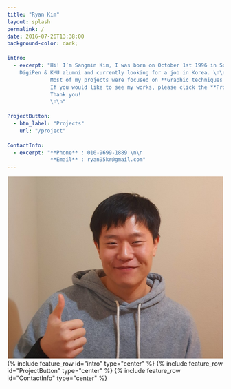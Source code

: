 ```yaml
---
title: "Ryan Kim"
layout: splash
permalink: /
date: 2016-07-26T13:38:00
background-color: dark;

intro:
  - excerpt: "Hi! I’m Sangmin Kim, I was born on October 1st 1996 in South Korea. \n\n
    DigiPen & KMU alumni and currently looking for a job in Korea. \n\n
              Most of my projects were focused on **Graphic techniques / Game development**. \n\n
              If you would like to see my works, please click the **Projects** button below.
              Thank you! 
              \n\n"

ProjectButton:
  - btn_label: "Projects"
    url: "/project"

ContactInfo:
  - excerpt: "**Phone** : 010-9699-1889 \n\n
              **Email** : ryan95kr@gmail.com"
---
```



<div style="text-align: center">
<img src="https://github.com/salmin609/salmin609.github.io/blob/master/images/MyImg2.jpg?raw=true" width = "500">
</div>
{% include feature_row id="intro" type="center" %}
{% include feature_row id="ProjectButton" type="center" %}
{% include feature_row id="ContactInfo" type="center" %}
